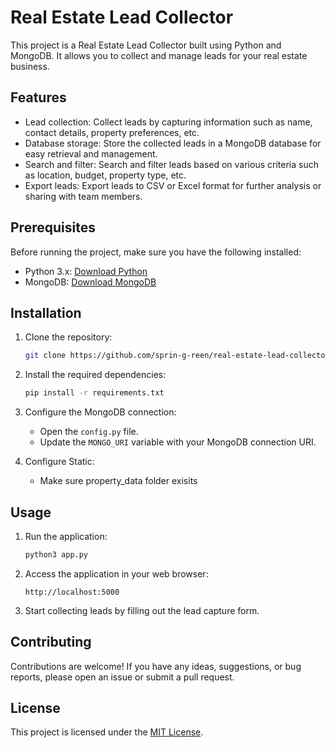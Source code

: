 # Real Estate Lead Collector

This project is a Real Estate Lead Collector built using Python and MongoDB. It allows you to collect and manage leads for your real estate business.

## Features

- Lead collection: Collect leads by capturing information such as name, contact details, property preferences, etc.
- Database storage: Store the collected leads in a MongoDB database for easy retrieval and management.
- Search and filter: Search and filter leads based on various criteria such as location, budget, property type, etc.
- Export leads: Export leads to CSV or Excel format for further analysis or sharing with team members.

## Prerequisites

Before running the project, make sure you have the following installed:

- Python 3.x: [Download Python](https://www.python.org/downloads/)
- MongoDB: [Download MongoDB](https://www.mongodb.com/try/download/community)

## Installation

1. Clone the repository:

    ```bash
    git clone https://github.com/sprin-g-reen/real-estate-lead-collector.git
    ```

2. Install the required dependencies:

    ```bash
    pip install -r requirements.txt
    ```

3. Configure the MongoDB connection:

    - Open the `config.py` file.
    - Update the `MONGO_URI` variable with your MongoDB connection URI.

4. Configure Static:
    - Make sure property_data folder exisits

## Usage

1. Run the application:

    ```bash
    python3 app.py
    ```

2. Access the application in your web browser:

    ```
    http://localhost:5000
    ```

3. Start collecting leads by filling out the lead capture form.

## Contributing

Contributions are welcome! If you have any ideas, suggestions, or bug reports, please open an issue or submit a pull request.

## License

This project is licensed under the [MIT License](LICENSE).
